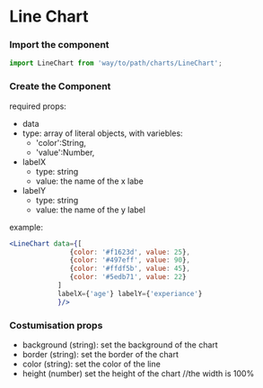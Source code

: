 # Line Chart

### Import the component
```js
import LineChart from 'way/to/path/charts/LineChart';
```

### Create the Component

required props:
 - data
  - type: array of literal objects, with variebles:
     - 'color':String,
     - 'value':Number, 
- labelX
  - type: string
  - value: the name of the x labe
- labelY
  - type: string
  - value: the name of the y label

example:
```jsx
<LineChart data={[
               {color: '#f1623d', value: 25}, 
               {color: '#497eff', value: 90}, 
               {color: '#ffdf5b', value: 45}, 
               {color: '#5edb71', value: 22}
            ]
            labelX={'age'} labelY={'experiance'}
            }/>
```

### Costumisation props

 - background (string): set the background of the chart
 - border (string): set the border of the chart
 - color (string): set the color of the line
 - height (number) set the height of the chart //the width is 100%
